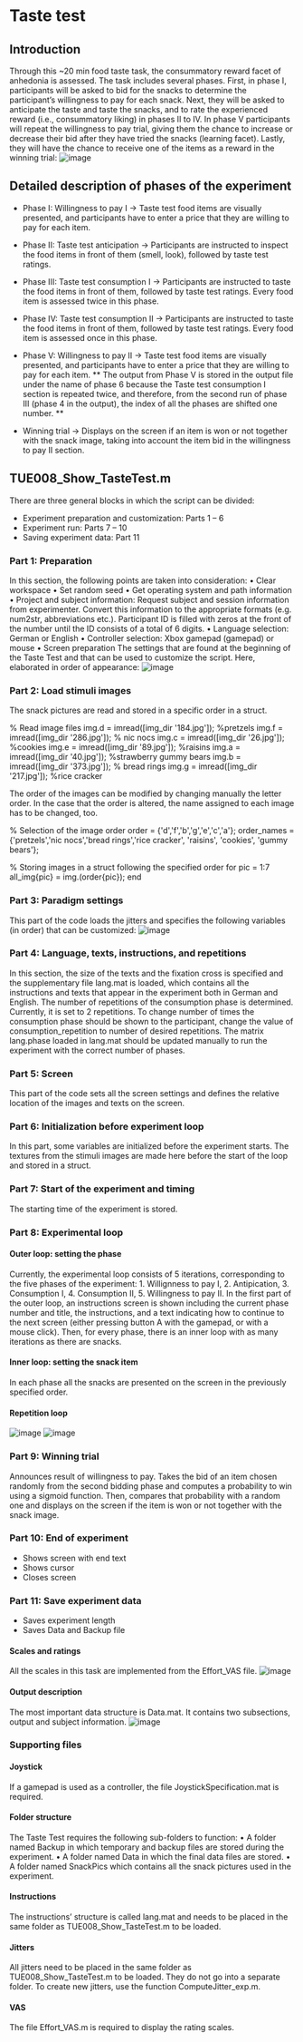 # Taste test

## Introduction
Through this ~20 min food taste task, the consummatory reward facet of anhedonia is assessed. 
The task includes several phases. First, in phase I, participants will be asked to bid for the snacks to determine the participant’s willingness to pay for each snack. 
Next, they will be asked to anticipate the taste and taste the snacks, and to rate the experienced reward (i.e., consummatory liking) in phases II to IV. 
In phase V participants will repeat the willingness to pay trial, giving them the chance to increase or decrease their bid after they have tried the snacks (learning facet). 
Lastly, they will have the chance to receive one of the items as a reward in the winning trial:
![image](https://user-images.githubusercontent.com/50832722/193064022-79524265-5dd6-4dfb-8ade-67ab1203d175.png)

## Detailed description of phases of the experiment

-	Phase I: Willingness to pay I -> Taste test food items are visually presented, and participants have to enter a price that they are willing to pay for each item. 

-	Phase II: Taste test anticipation -> Participants are instructed to inspect the food items in front of them (smell, look), followed by taste test ratings.

-	Phase III: Taste test consumption I -> Participants are instructed to taste the food items in front of them, followed by taste test ratings. 
Every food item is assessed twice in this phase. 

-	Phase IV: Taste test consumption II -> Participants are instructed to taste the food items in front of them, followed by taste test ratings. 
Every food item is assessed once in this phase. 

-	Phase V: Willingness to pay II -> Taste test food items are visually presented, and participants have to enter a price that they are willing to pay for each item.
** The output from Phase V is stored in the output file under the name of phase 6 because the Taste test consumption I section is repeated twice, 
and therefore, from the second run of phase III (phase 4 in the output), the index of all the phases are shifted one number. **

-	Winning trial -> Displays on the screen if an item is won or not together with the snack image, taking into account the item bid in the willingness to pay II section.

## TUE008_Show_TasteTest.m

There are three general blocks in which the script can be divided: 
-	Experiment preparation and customization: Parts 1 – 6
-	Experiment run: Parts 7 – 10
-	Saving experiment data: Part 11

### Part 1: Preparation
In this section, the following points are taken into consideration: 
•	Clear workspace
•	Set random seed 
•	Get operating system and path information
•	Project and subject information: Request subject and session information from experimenter. Convert this information to the appropriate formats (e.g. num2str, abbreviations etc.). Participant ID is filled with zeros at the front of the number until the ID consists of a total of 6 digits.
•	Language selection: German or English
•	Controller selection: Xbox gamepad (gamepad) or mouse
•	Screen preparation
The settings that are found at the beginning of the Taste Test and that can be used to customize the script. Here, elaborated in order of appearance:
![image](https://user-images.githubusercontent.com/50832722/193064737-6aafff1d-a2a8-4cc4-8208-282c241a3906.png)

### Part 2: Load stimuli images
The snack pictures are read and stored in a specific order in a struct. 

% Read image files 
img.d = imread([img_dir '184.jpg']); %pretzels
img.f = imread([img_dir '286.jpg']); % nic nocs
img.c = imread([img_dir '26.jpg']); %cookies
img.e = imread([img_dir '89.jpg']); %raisins
img.a = imread([img_dir '40.jpg']); %strawberry gummy bears
img.b = imread([img_dir '373.jpg']); % bread rings
img.g = imread([img_dir '217.jpg']); %rice cracker

The order of the images can be modified by changing manually the letter order. In the case that the order is altered, the name assigned to each image has to be changed, too.  

% Selection of the image order
order = {'d','f','b','g','e','c','a'};
order_names = {'pretzels','nic nocs','bread rings','rice cracker', 'raisins', 'cookies', 'gummy bears'};

% Storing images in a struct following the specified order
for pic = 1:7
    all_img{pic} = img.(order{pic});
end

### Part 3: Paradigm settings
This part of the code loads the jitters and specifies the following variables (in order) that can be customized:
![image](https://user-images.githubusercontent.com/50832722/193064965-b2e95bf9-3b1c-409a-a15e-b6b65e5343c7.png)

### Part 4: Language, texts, instructions, and repetitions
In this section, the size of the texts and the fixation cross is specified and the supplementary file lang.mat is loaded, which contains all the instructions and texts that appear in the experiment both in German and English.
The number of repetitions of the consumption phase is determined. Currently, it is set to 2 repetitions. 
To change number of times the consumption phase should be shown to the participant, change the value of consumption_repetition to number of desired repetitions. 
The matrix lang.phase  loaded in lang.mat should be updated manually to run the experiment with the correct number of phases.

### Part 5: Screen
This part of the code sets all the screen settings and defines the relative location of the images and texts on the screen.

### Part 6: Initialization before experiment loop
In this part, some variables are initialized before the experiment starts. The textures from the stimuli images are made here before the start of the loop and stored in a struct.

### Part 7: Start of the experiment and timing 
The starting time of the experiment is stored. 

### Part 8: Experimental loop

#### Outer loop: setting the phase
Currently, the experimental loop consists of 5 iterations, corresponding to the five phases of the experiment: 1. Willignness to pay I, 2. Antipication, 3. Consumption I, 4. Consumption II, 5. Willingness to pay II. In the first part of the outer loop, an instructions screen is shown including the current phase number and title, the instructions, and a text indicating how to continue to the next screen (either pressing button A with the gamepad, or with a mouse click).  Then, for every phase, there is an inner loop with as many iterations as there are snacks. 

#### Inner loop: setting the snack item
In each phase all the snacks are presented on the screen in the previously specified order. 

#### Repetition loop
![image](https://user-images.githubusercontent.com/50832722/193065410-f894b895-a4df-45d3-af45-89a6ac3ba5e8.png)
![image](https://user-images.githubusercontent.com/50832722/193065453-d564a32f-04f4-423a-9460-8d969632743b.png)

### Part 9: Winning trial
Announces result of willingness to pay. 
Takes the bid of an item chosen randomly from the second bidding phase and computes a probability to win using a sigmoid function. 
Then, compares that probability with a random one and displays on the screen if the item is won or not together with the snack image.

### Part 10: End of experiment
-	Shows screen with end text 
-	Shows cursor
-	Closes screen

### Part 11: Save experiment data
-	Saves experiment length
-	Saves Data and Backup file

#### Scales and ratings
All the scales in this task are implemented from the Effort_VAS file. 
![image](https://user-images.githubusercontent.com/50832722/193065663-095399a0-8349-4f30-ad32-6b3fd1499584.png)

#### Output description
The most important data structure is Data.mat. It contains two subsections, output and subject information.
![image](https://user-images.githubusercontent.com/50832722/193065786-42c1d6ad-4618-4fa9-b0e6-ebceb7dacd19.png)

### Supporting files
#### Joystick
If a gamepad is used as a controller, the file JoystickSpecification.mat is required.

#### Folder structure
The Taste Test requires the following sub-folders to function:
•	A folder named Backup in which temporary and backup files are stored during the experiment.
•	A folder named Data in which the final data files are stored.
•	A folder named SnackPics which contains all the snack pictures used in the experiment. 

#### Instructions
The instructions’ structure is called lang.mat and needs to be placed in the same folder as TUE008_Show_TasteTest.m to be loaded.

#### Jitters
All jitters need to be placed in the same folder as TUE008_Show_TasteTest.m to be loaded. They do not go into a separate folder.
To create new jitters, use the function ComputeJitter_exp.m.

#### VAS
The file Effort_VAS.m is required to display the rating scales.
